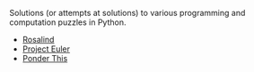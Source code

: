 Solutions (or attempts at solutions) to various programming and computation puzzles in Python.

* [Rosalind](http://rosalind.info/problems/list-view/)
* [Project Euler](http://projecteuler.net/problems)
* [Ponder This](http://domino.research.ibm.com/Comm/wwwr_ponder.nsf/pages/index.html)

